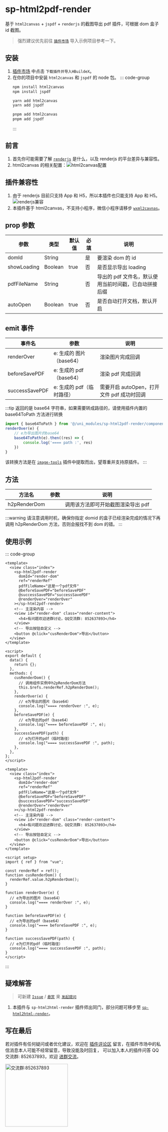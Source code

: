 # sp-html2pdf-render

基于 `html2canvas` + `jspdf` + `renderjs` 的截图导出 pdf 插件，可根据 dom 盒子 id 截图。

> 强烈建议优先前往 [`插件市场`](https://ext.dcloud.net.cn/plugin?id=15087) 导入示例项目参考一下。

## 安装

1. [插件市场](https://ext.dcloud.net.cn/plugin?id=15087) 中点击 `下载插件并导入HBuildeX`。
2. 在你的项目中安装 `html2canvas` 和 `jspdf` 的 node 包。
   ::: code-group
   ```bash [npm]
   npm install html2canvas
   npm install jspdf
   ```
   ```bash [yarn]
   yarn add html2canvas
   yarn add jspdf
   ```
   ```bash [pnpm]
   pnpm add html2canvas
   pnpm add jspdf
   ```
   :::

## 前言

1. 首先你可能需要了解 [`renderjs`](https://uniapp.dcloud.net.cn/tutorial/renderjs.html#renderjs) 是什么，以及 renderjs 的平台差异与兼容性。
2. html2canvas 的相关配置：![html2canvas配置](image-1.png)

## 插件兼容性

1. 由于 renderjs 目前只支持 App 和 H5，所以本插件也只能支持 App 和 H5。
   ![renderjs兼容](image.png)
2. 本插件基于 html2canvas，不支持小程序，微信小程序请移步 [`wxml2cavnas`](https://developers.weixin.qq.com/community/develop/article/doc/000040894e4360456ff7654be56013)。

## prop 参数

| 参数        | 类型    | 默认值 | 必填 | 说明                                                  |
| ----------- | ------- | ------ | ---- | ----------------------------------------------------- |
| domId       | String  |        | 是   | 要渲染 dom 的 id                                      |
| showLoading | Boolean | true   | 否   | 是否显示导出 loading                                  |
| pdfFileName | String  |        | 否   | 导出的 pdf 文件名，默认使用当前时间戳，已自动拼接后缀 |
| autoOpen    | Boolean | true   | 否   | 是否自动打开文档，默认开启                            |

## emit 事件

| 事件名         | 参数                      | 说明                                       |
| -------------- | ------------------------- | ------------------------------------------ |
| renderOver     | e: 生成的 图片（base64）  | 渲染图片完成回调                           |
| beforeSavePDF  | e: 生成的 pdf（base64）   | 渲染 pdf 完成回调                          |
| successSavePDF | e: 生成的 pdf（临时路径） | 需要开启 autoOpen，打开文件 pdf 成功时回调 |

:::tip
返回的是 base64 字符串，如果需要转成路径的，请使用插件内置的 base64ToPath 方法进行转换

```javascript
import { base64ToPath } from '@/uni_modules/sp-html2pdf-render/components/sp-html2pdf-render/util.js'
renderOver(e) {
    // e为导出图片的base64
    base64ToPath(e).then((res) => {
        console.log('==== path :', res)
    })
}
```

该转换方法是在 [`image-tools`](https://ext.dcloud.net.cn/plugin?id=123) 插件中提取而出，望尊重并支持原插件。
:::

## 方法

| 方法名       | 参数 | 说明                               |
| ------------ | ---- | ---------------------------------- |
| h2pRenderDom |      | 调用该方法即可开始截图渲染导出 pdf |

:::warning
请注意调用时机，确保你指定 domid 的盒子已经渲染完成的情况下再调用 h2pRenderDom 方法，否则会报找不到 dom 的错。
:::

## 使用示例

::: code-group

```vue [vue2]
<template>
  <view class="index">
    <sp-html2pdf-render
      domId="render-dom"
      ref="renderRef"
      pdfFileName="这是一个pdf文件"
      @beforeSavePDF="beforeSavePDF"
      @successSavePDF="successSavePDF"
      @renderOver="renderOver"
    ></sp-html2pdf-render>
    <!-- 主渲染内容 -->
    <view id="render-dom" class="render-content">
      <h4>有问题欢迎进群讨论，QQ交流群: 852637893</h4>
    </view>
    <!-- 导出按钮自定义 -->
    <button @click="cusRenderDom">导出</button>
  </view>
</template>

<script>
export default {
  data() {
    return {};
  },
  methods: {
    cusRenderDom() {
      // 调用组件实例中h2pRenderDom方法
      this.$refs.renderRef.h2pRenderDom();
    },
    renderOver(e) {
      // e为导出的图片（base64）
      console.log("==== renderOver :", e);
    },
    beforeSavePDF(e) {
      // e为导出的pdf（base64）
      console.log("==== beforeSavePDF :", e);
    },
    successSavePDF(path) {
      // e为打开的pdf（临时路径）
      console.log("==== successSavePDF :", path);
    },
  },
};
</script>
```

```vue [vue3]
<template>
  <view class="index">
    <sp-html2pdf-render
      domId="render-dom"
      ref="renderRef"
      pdfFileName="这是一个pdf文件"
      @beforeSavePDF="beforeSavePDF"
      @successSavePDF="successSavePDF"
      @renderOver="renderOver"
    ></sp-html2pdf-render>
    <!-- 主渲染内容 -->
    <view id="render-dom" class="render-content">
      <h4>有问题欢迎进群讨论，QQ交流群: 852637893</h4>
    </view>
    <!-- 导出按钮自定义 -->
    <button @click="cusRenderDom">导出</button>
  </view>
</template>

<script setup>
import { ref } from "vue";

const renderRef = ref();
function cusRenderDom() {
  renderRef.value.h2pRenderDom();
}

function renderOver(e) {
  // e为导出的图片（base64）
  console.log("==== renderOver :", e);
}

function beforeSavePDF(e) {
  // e为导出的pdf（base64）
  console.log("==== beforeSavePDF :", e);
}

function successSavePDF(path) {
  // e为打开的pdf（临时路径）
  console.log("==== successSavePDF :", path);
}
</script>
```

:::

## 疑难解答

> 可新建 [`Issue`](https://gitee.com/Sonve/sv-app-docs/issues/new) / [`悬赏`](https://gitee.com/Sonve/sv-app-docs/reward_issues/new) 来 [`发起提问`](https://gitee.com/Sonve/sv-app-docs/issues)

1. 本插件与 `sp-html2html-render` 插件师出同门，部分问题可移步至 [`sp-html2html-render`](../sp-html2canvas-render/sp-html2canvas-render.md#疑难解答)。

## 写在最后

若对插件有任何疑问或者优化建议，欢迎在 [插件评论区](https://ext.dcloud.net.cn/plugin?id=15087#rating) 留言，在插件市场中的私信消息本人可能不经常留意，导致没能及时回复，
可以加入本人的插件问答 QQ 交流群: 852637893，欢迎 [进群交流](https://qm.qq.com/cgi-bin/qm/qr?k=HD9IXnUruOa5pplF1jAeQsLb9BNnP_DE&jump_from=webapi&authKey=tk61Q5la3EAprdYcUBD7v0PBly795OTcT4UT36XxqcG7pmhGRpE+yFlt75vQBWeY)。

<img width="200" src="https://mp-74bfcbac-6ba6-4f39-8513-8831390ff75a.cdn.bspapp.com/static/qqqun.jpg" alt="交流群:852637893"/>
